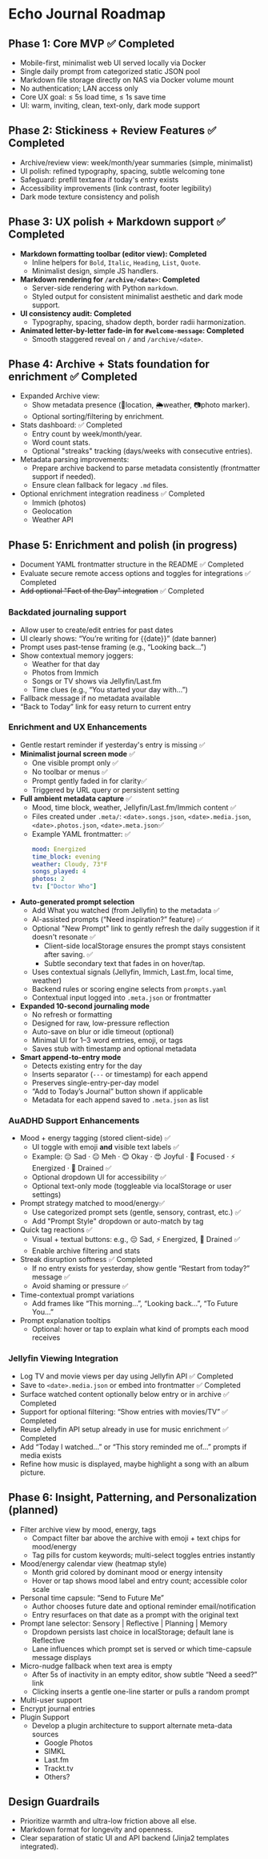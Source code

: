 # Echo Journal Roadmap

## Phase 1: Core MVP ✅ Completed
- Mobile-first, minimalist web UI served locally via Docker
- Single daily prompt from categorized static JSON pool
- Markdown file storage directly on NAS via Docker volume mount
- No authentication; LAN access only
- Core UX goal: ≤ 5s load time, ≤ 1s save time
- UI: warm, inviting, clean, text-only, dark mode support

## Phase 2: Stickiness + Review Features ✅ Completed
- Archive/review view: week/month/year summaries (simple, minimalist)
- UI polish: refined typography, spacing, subtle welcoming tone
- Safeguard: prefill textarea if today's entry exists
- Accessibility improvements (link contrast, footer legibility)
- Dark mode texture consistency and polish

## Phase 3: UX polish + Markdown support ✅ Completed
- **Markdown formatting toolbar (editor view): Completed**
  - Inline helpers for `Bold`, `Italic`, `Heading`, `List`, `Quote`.
  - Minimalist design, simple JS handlers.
- **Markdown rendering for `/archive/<date>`: Completed**
  - Server-side rendering with Python `markdown`.
  - Styled output for consistent minimalist aesthetic and dark mode support.
- **UI consistency audit: Completed** 
  - Typography, spacing, shadow depth, border radii harmonization.
- **Animated letter-by-letter fade-in for `#welcome-message`: Completed**
  - Smooth staggered reveal on `/` and `/archive/<date>`.

## Phase 4: Archive + Stats foundation for enrichment ✅ Completed
- Expanded Archive view:
  - Show metadata presence (📍location, 🌦️weather, 📷photo marker).
  - Optional sorting/filtering by enrichment.
- Stats dashboard: ✅ Completed
  - Entry count by week/month/year.
  - Word count stats.
  - Optional "streaks" tracking (days/weeks with consecutive entries).
- Metadata parsing improvements:
  - Prepare archive backend to parse metadata consistently (frontmatter support if needed).
  - Ensure clean fallback for legacy `.md` files.
- Optional enrichment integration readiness ✅ Completed
  - Immich (photos)
  - Geolocation
  - Weather API

## Phase 5: Enrichment and polish (in progress)
- Document YAML frontmatter structure in the README ✅ Completed
- Evaluate secure remote access options and toggles for integrations ✅ Completed
- ~~Add optional "Fact of the Day" integration~~ ✅ Completed


### Backdated journaling support
- Allow user to create/edit entries for past dates
- UI clearly shows: “You’re writing for {{date}}” (date banner)
- Prompt uses past-tense framing (e.g., “Looking back…”)
- Show contextual memory joggers:
  - Weather for that day
  - Photos from Immich
  - Songs or TV shows via Jellyfin/Last.fm
  - Time clues (e.g., “You started your day with…”)
- Fallback message if no metadata available
- “Back to Today” link for easy return to current entry

### Enrichment and UX Enhancements
- Gentle restart reminder if yesterday's entry is missing ✅
- **Minimalist journal screen mode** ✅
  - One visible prompt only ✅
  - No toolbar or menus ✅
  - Prompt gently faded in for clarity✅
  - Triggered by URL query or persistent setting
- **Full ambient metadata capture** ✅
  - Mood, time block, weather, Jellyfin/Last.fm/Immich content ✅
  - Files created under `.meta/`: `<date>.songs.json`, `<date>.media.json`, `<date>.photos.json`, `<date>.meta.json`✅
  - Example YAML frontmatter: ✅
    ```yaml
    mood: Energized
    time_block: evening
    weather: Cloudy, 73°F
    songs_played: 4
    photos: 2
    tv: ["Doctor Who"]
    ```
- **Auto-generated prompt selection**
  - Add What you watched (from Jellyfin) to the metadata ✅
  - AI-assisted prompts (“Need inspiration?” feature) ✅
  - Optional "New Prompt" link to gently refresh the daily suggestion if it doesn't resonate ✅
    - Client-side localStorage ensures the prompt stays consistent after saving. ✅
    - Subtle secondary text that fades in on hover/tap.
  - Uses contextual signals (Jellyfin, Immich, Last.fm, local time, weather)
  - Backend rules or scoring engine selects from `prompts.yaml`
  - Contextual input logged into `.meta.json` or frontmatter
- **Expanded 10-second journaling mode**
  - No refresh or formatting
  - Designed for raw, low-pressure reflection
  - Auto-save on blur or idle timeout (optional)
  - Minimal UI for 1–3 word entries, emoji, or tags
  - Saves stub with timestamp and optional metadata
- **Smart append-to-entry mode**
  - Detects existing entry for the day
  - Inserts separator (`---` or timestamp) for each append
  - Preserves single-entry-per-day model
  - “Add to Today’s Journal” button shown if applicable
  - Metadata for each append saved to `.meta.json` as list

### AuADHD Support Enhancements
- Mood + energy tagging (stored client-side) ✅
  - UI toggle with emoji **and** visible text labels ✅
  - Example: 😔 Sad · 😐 Meh · 😊 Okay · 😍 Joyful · 🧠 Focused · ⚡ Energized · 🪫 Drained ✅
  - Optional dropdown UI for accessibility ✅
  - Optional text-only mode (toggleable via localStorage or user settings)
- Prompt strategy matched to mood/energy✅
  - Use categorized prompt sets (gentle, sensory, contrast, etc.) ✅
  - Add "Prompt Style" dropdown or auto-match by tag
- Quick tag reactions ✅
  - Visual + textual buttons: e.g., 😔 Sad, ⚡ Energized, 🪫 Drained ✅
  - Enable archive filtering and stats
- Streak disruption softness ✅ Completed
  - If no entry exists for yesterday, show gentle “Restart from today?” message ✅
  - Avoid shaming or pressure ✅
- Time-contextual prompt variations
  - Add frames like “This morning…”, “Looking back…”, “To Future You…”
- Prompt explanation tooltips
  - Optional: hover or tap to explain what kind of prompts each mood receives

### Jellyfin Viewing Integration
- Log TV and movie views per day using Jellyfin API ✅ Completed
- Save to `<date>.media.json` or embed into frontmatter ✅ Completed
- Surface watched content optionally below entry or in archive ✅ Completed
- Support for optional filtering: “Show entries with movies/TV” ✅ Completed
- Reuse Jellyfin API setup already in use for music enrichment ✅ Completed
- Add “Today I watched…” or “This story reminded me of…” prompts if media exists
- Refine how music is displayed, maybe highlight a song with an album picture.

## Phase 6: Insight, Patterning, and Personalization (planned)
- Filter archive view by mood, energy, tags
  - Compact filter bar above the archive with emoji + text chips for mood/energy
  - Tag pills for custom keywords; multi-select toggles entries instantly
- Mood/energy calendar view (heatmap style)
  - Month grid colored by dominant mood or energy intensity
  - Hover or tap shows mood label and entry count; accessible color scale
- Personal time capsule: “Send to Future Me”
  - Author chooses future date and optional reminder email/notification
  - Entry resurfaces on that date as a prompt with the original text
- Prompt lane selector: Sensory | Reflective | Planning | Memory
  - Dropdown persists last choice in localStorage; default lane is Reflective
  - Lane influences which prompt set is served or which time-capsule message displays
- Micro-nudge fallback when text area is empty
  - After 5s of inactivity in an empty editor, show subtle “Need a seed?” link
  - Clicking inserts a gentle one-line starter or pulls a random prompt
- Multi-user support
- Encrypt journal entries
- Plugin Support
  - Develop a plugin architecture to support alternate meta-data sources
    - Google Photos
    - SIMKL
    - Last.fm
    - Trackt.tv
    - Others? 

## Design Guardrails
- Prioritize warmth and ultra-low friction above all else.
- Markdown format for longevity and openness.
- Clear separation of static UI and API backend (Jinja2 templates integrated).
